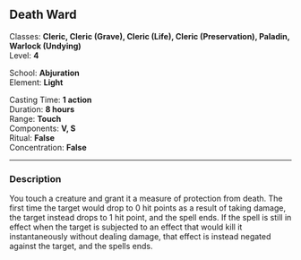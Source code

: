 ## Death Ward

Classes: **Cleric, Cleric (Grave), Cleric (Life), Cleric (Preservation), Paladin, Warlock (Undying)**  
Level: **4**  

School: **Abjuration**  
Element: **Light**  

Casting Time: **1 action**  
Duration: **8 hours**  
Range: **Touch**  
Components: **V, S**  
Ritual: **False**  
Concentration: **False**  

------

### Description

You touch a creature and grant it a measure of protection from death. The first time the target would drop to 0 hit points as a result of taking damage, the target instead drops to 1 hit point, and the spell ends. If the spell is still in effect when the target is subjected to an effect that would kill it instantaneously without dealing damage, that effect is instead negated against the target, and the spells ends.